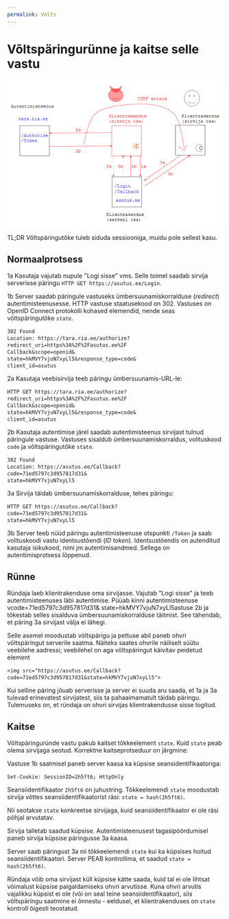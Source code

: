 ```yaml
---
permalink: Volts
---
```


# Võltspäringurünne ja kaitse selle vastu

![](img/Volts.PNG)

TL;DR Võltspäringutõke tuleb siduda sessiooniga, muidu pole sellest kasu.

## Normaalprotsess

1a Kasutaja vajutab nupule "Logi sisse" vms. Selle toimel saadab sirvija serverisse päringu `HTTP GET https://asutus.ee/Login`.

1b Server saadab päringule vastuseks ümbersuunamiskorralduse (_redirect_) autentimisteenusesse. HTTP vastuse staatusekood on 302. Vastuses on OpenID Connect protokolli kohased elemendid, nende seas võltspäringutõke `state`.

```
302 Found
Location: https://tara.ria.ee/authorize?
redirect_uri=https%3A%2F%2Fasutus.ee%2F
Callback&scope=openid&
state=hkMVY7vjuN7xyLl5&response_type=code&
client_id=asutus
```

2a Kasutaja veebisirvija teeb päringu ümbersuunamis-URL-le:

```
HTTP GET https://tara.ria.ee/authorize?
redirect_uri=https%3A%2F%2Fasutus.ee%2F
Callback&scope=openid&
state=hkMVY7vjuN7xyLl5&response_type=code&
client_id=asutus
```

2b Kasutaja autentimise järel saadab autentimisteenus sirvijast tulnud päringule vastuse. Vastuses sisaldub ümbersuunamiskorraldus, volituskood `code` ja võltspäringutõke `state`. 

```
302 Found
Location: https://asutus.ee/Callback?
code=71ed5797c3d957817d31&
state=hkMVY7vjuN7xyLl5
```

3a Sirvija täidab ümbersuunamiskorralduse, tehes päringu:

```
HTTP GET https://asutus.ee/Callback?
code=71ed5797c3d957817d31&
state=hkMVY7vjuN7xyLl5
```

3b Server teeb nüüd päringu autentimisteenuse otspunkti `/Token` ja saab volituskoodi vastu identsustõendi (_ID token_). Identsustõendis on autenditud kasutaja isikukood, nimi jm autentimisandmed. Sellega on autentimisprotsess lõppenud.

## Rünne

Ründaja laeb klientrakenduse oma sirvijasse. Vajutab "Logi sisse" ja teeb autentimisteenuses läbi autentimise. Püüab kinni autentimisteenuse vcode=71ed5797c3d957817d31&
state=hkMVY7vjuN7xyLl5astuse 2b ja tõkestab selles sisalduva ümbersuunamiskorralduse täitmist. See tähendab, et päring 3a sirvijast välja ei lähegi.

Selle asemel moodustab võltspärigu ja pettuse abil paneb ohvri võltspäringut serverile saatma. Näiteks saates ohvrile näiliselt süütu veebilehe aadressi; veebilehel on aga võltspäringut käivitav peidetud element

```
<img src="https://asutus.ee/Callback?
code=71ed5797c3d957817d31&state=hkMVY7vjuN7xyLl5">
```

Kui selline päring jõuab serverisse ja server ei suuda aru saada, et 1a ja 3a tulevad erinevatest sirvijatest, siis ta pahaaimamatult täidab päringu. Tulemuseks on, et ründaja on ohvri sirvijas klientrakendusse sisse logitud.

## Kaitse

Võltspäringuründe vastu pakub kaitset tõkkeelement `state`. Kuid `state` peab olema sirvijaga seotud. Korrektne kaitseprotseduur on järgmine:

Vastuse 1b saatmisel paneb server kaasa ka küpsise seansidentifikaatoriga:

```
Set-Cookie: SessionID=2h5ft6; HttpOnly
``` 

Seansiidentifikaator `2h5ft6` on juhustring. Tõkkeelemendi `state` moodustab sirvija võttes seansiidentifikaatorist räsi: `state = hash(2h5ft6)`.

Nii seotakse `state` konkreetse sirvijaga, kuid seansiidentifikaator ei ole räsi põhjal arvutatav.

Sirvija talletab saadud küpsise. Autentimisteenusest tagasipöördumisel paneb sirvija küpsise päringusse 3a kaasa.

Server saab päringust 3a nii tõkkeelemendi `state` kui ka küpsises hoitud seansiidentifikaatori. Server PEAB kontrollima, et saadud `state = hash(2h5ft6)`.

Ründaja võib oma sirvijast küll küpsise kätte saada, kuid tal ei ole lihtsat võimalust küpsise paigaldamiseks ohvri arvutisse. Kuna ohvri arvutis vajalikku küpsist ei ole (või on seal teine seansiidentifikaator), siis võltspäringu saatmine ei õnnestu - eeldusel, et klientrakenduses on `state` kontroll õigesti teostatud.
 